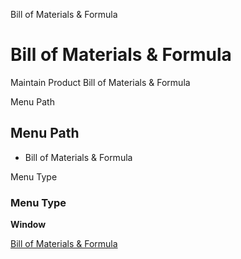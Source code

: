 
Bill of Materials & Formula
# Bill of Materials & Formula


Maintain Product Bill of Materials & Formula 

Menu Path
## Menu Path



- Bill of Materials & Formula 

Menu Type
### Menu Type

**Window**


[Bill of Materials & Formula](../../window-bill-of-materials--formula-.md)